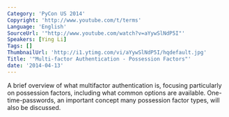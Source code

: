 ```yaml
---
Category: 'PyCon US 2014'
Copyright: 'http://www.youtube.com/t/terms'
Language: 'English'
SourceUrl: '"http://www.youtube.com/watch?v=aYywSlNdP5I"'
Speakers: [Ying Li]
Tags: []
ThumbnailUrl: 'http://i1.ytimg.com/vi/aYywSlNdP5I/hqdefault.jpg'
Title: '"Multi-factor Authentication - Possession Factors"'
date: '2014-04-13'
---
```

A brief overview of what multifactor authentication is, focusing particularly on possession factors, including what common options are available. One-time-passwords, an important concept many possession factor types, will also be discussed.